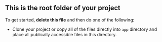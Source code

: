 ## This is the root folder of your project

To get started, **delete this file** and then do one of the following:

- Clone your project or copy all of the files directly into `app` directory and place all publically accessible files in this directory.
